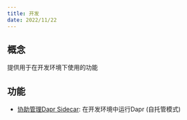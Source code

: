 ```yaml
---
title: 开发
date: 2022/11/22
---
```


## 概念

提供用于在开发环境下使用的功能

## 功能

* [协助管理Dapr Sidecar](../../contribs/development/index.md): 在开发环境中运行Dapr (自托管模式)